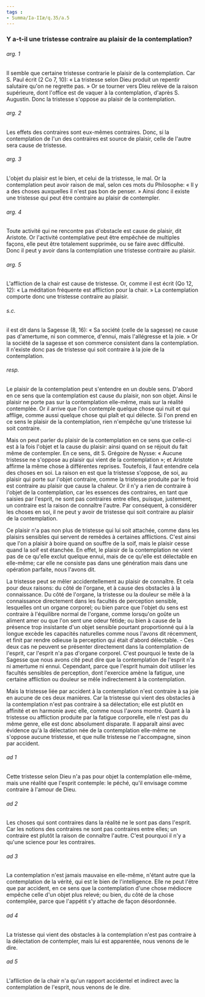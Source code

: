 ```yaml
---
tags : 
- Summa/Ia-IIæ/q.35/a.5
---
```


### Y a-t-il une tristesse contraire au plaisir de la contemplation?

###### arg. 1
Il semble que certaine tristesse contrarie le plaisir de la contemplation. Car S. Paul écrit (2 Co 7, 10): « La tristesse selon Dieu produit un repentir salutaire qu'on ne regrette pas. » Or se tourner vers Dieu relève de la raison supérieure, dont l'office est de vaquer à la contemplation, d'après S. Augustin. Donc la tristesse s'oppose au plaisir de la contemplation. 

###### arg. 2
Les effets des contraires sont eux-mêmes contraires. Donc, si la contemplation de l'un des contraires est source de plaisir, celle de l'autre sera cause de tristesse. 

###### arg. 3
L'objet du plaisir est le bien, et celui de la tristesse, le mal. Or la contemplation peut avoir raison de mal, selon ces mots du Philosophe: « Il y a des choses auxquelles il n'est pas bon de penser. » Ainsi donc il existe une tristesse qui peut être contraire au plaisir de contempler. 

###### arg. 4
Toute activité qui ne rencontre pas d'obstacle est cause de plaisir, dit Aristote. Or l'activité contemplative peut être empêchée de multiples façons, elle peut être totalement supprimée, ou se faire avec difficulté. Donc il peut y avoir dans la contemplation une tristesse contraire au plaisir. 

###### arg. 5
L'affliction de la chair est cause de tristesse. Or, comme il est écrit (Qo 12, 12): « La méditation fréquente est affliction pour la chair. » La contemplation comporte donc une tristesse contraire au plaisir. 

###### s.c.
il est dit dans la Sagesse (8, 16): « Sa société (celle de la sagesse) ne cause pas d'amertume, ni son commerce, d'ennui, mais l'allégresse et la joie. » Or la société de la sagesse et son commerce consistent dans la contemplation. Il n'existe donc pas de tristesse qui soit contraire à la joie de la contemplation. 

###### resp.
Le plaisir de la contemplation peut s'entendre en un double sens. D'abord en ce sens que la contemplation est cause du plaisir, non son objet. Ainsi le plaisir ne porte pas sur la contemplation elle-même, mais sur la réalité contemplée. Or il arrive que l'on contemple quelque chose qui nuit et qui afflige, comme aussi quelque chose qui plaît et qui délecte. Si l'on prend en ce sens le plaisir de la contemplation, rien n'empêche qu'une tristesse lui soit contraire. 

Mais on peut parler du plaisir de la contemplation en ce sens que celle-ci est à la fois l'objet et la cause du plaisir: ainsi quand on se réjouit du fait même de contempler. En ce sens, dit S. Grégoire de Nysse: « Aucune tristesse ne s'oppose au plaisir qui vient de la contemplation »; et Aristote affirme la même chose à différentes reprises. Toutefois, il faut entendre cela des choses en soi. La raison en est que la tristesse s'oppose, de soi, au plaisir qui porte sur l'objet contraire, comme la tristesse produite par le froid est contraire au plaisir que cause la chaleur. Or il n'y a rien de contraire à l'objet de la contemplation, car les essences des contraires, en tant que saisies par l'esprit, ne sont pas contraires entre elles, puisque, justement, un contraire est la raison de connaître l'autre. Par conséquent, à considérer les choses en soi, il ne peut y avoir de tristesse qui soit contraire au plaisir de la contemplation. 

Ce plaisir n'a pas non plus de tristesse qui lui soit attachée, comme dans les plaisirs sensibles qui servent de remèdes à certaines afflictions. C'est ainsi que l'on a plaisir à boire quand on souffre de la soif, mais le plaisir cesse quand la soif est étanchée. En effet, le plaisir de la contemplation ne vient pas de ce qu'elle exclut quelque ennui, mais de ce qu'elle est délectable en elle-même; car elle ne consiste pas dans une génération mais dans une opération parfaite, nous l'avons dit. 

La tristesse peut se mêler accidentellement au plaisir de connaître. Et cela pour deux raisons: du côté de l'organe, et à cause des obstacles à la connaissance. Du côté de l'organe, la tristesse ou la douleur se mêle à la connaissance directement dans les facultés de perception sensible, lesquelles ont un organe corporel; ou bien parce que l'objet du sens est contraire à l'équilibre normal de l'organe, comme lorsqu'on goûte un aliment amer ou que l'on sent une odeur fétide; ou bien à cause de la présence trop insistante d'un objet sensible pourtant proportionné qui à la longue excède les capacités naturelles comme nous l'avons dit récemment, et finit par rendre odieuse la perception qui était d'abord délectable. - Ces deux cas ne peuvent se présenter directement dans la contemplation de l'esprit, car l'esprit n'a pas d'organe corporel. C'est pourquoi le texte de la Sagesse que nous avons cité peut dire que la contemplation de l'esprit n'a ni amertume ni ennui. Cependant, parce que l'esprit humain doit utiliser les facultés sensibles de perception, dont l'exercice amène la fatigue, une certaine affliction ou douleur se mêle indirectement à la contemplation. 

Mais la tristesse liée par accident à la contemplation n'est contraire à sa joie en aucune de ces deux manières. Car la tristesse qui vient des obstacles à la contemplation n'est pas contraire à sa délectation; elle est plutôt en affinité et en harmonie avec elle, comme nous l'avons montré. Quant à la tristesse ou affliction produite par la fatigue corporelle, elle n'est pas du même genre, elle est donc absolument disparate. Il apparaît ainsi avec évidence qu'à la délectation née de la contemplation elle-même ne s'oppose aucune tristesse, et que nulle tristesse ne l'accompagne, sinon par accident. 

###### ad 1
Cette tristesse selon Dieu n'a pas pour objet la contemplation elle-même, mais une réalité que l'esprit contemple: le péché, qu'il envisage comme contraire à l'amour de Dieu. 

###### ad 2
Les choses qui sont contraires dans la réalité ne le sont pas dans l'esprit. Car les notions des contraires ne sont pas contraires entre elles; un contraire est plutôt la raison de connaître l'autre. C'est pourquoi il n'y a qu'une science pour les contraires. 

###### ad 3
La contemplation n'est jamais mauvaise en elle-même, n'étant autre que la contemplation de la vérité, qui est le bien de l'intelligence. Elle ne peut l'être que par accident, en ce sens que la contemplation d'une chose médiocre empêche celle d'un objet plus relevé; ou bien, du côté de la chose contemplée, parce que l'appétit s'y attache de façon désordonnée. 

###### ad 4
La tristesse qui vient des obstacles à la contemplation n'est pas contraire à la délectation de contempler, mais lui est apparentée, nous venons de le dire. 

###### ad 5
L'aflliction de la chair n'a qu'un rapport accidentel et indirect avec la contemplation de l'esprit, nous venons de le dire. 

